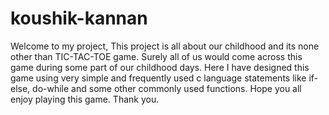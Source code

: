 # koushik-kannan
Welcome to my project, 
This project is all about our childhood and its none other than TIC-TAC-TOE game. Surely all of us would come across this game during some part of our childhood days. 
Here I have designed this game using very simple and frequently used c language statements like if-else, do-while and some other commonly used functions. Hope you all enjoy playing this game.
Thank you.
